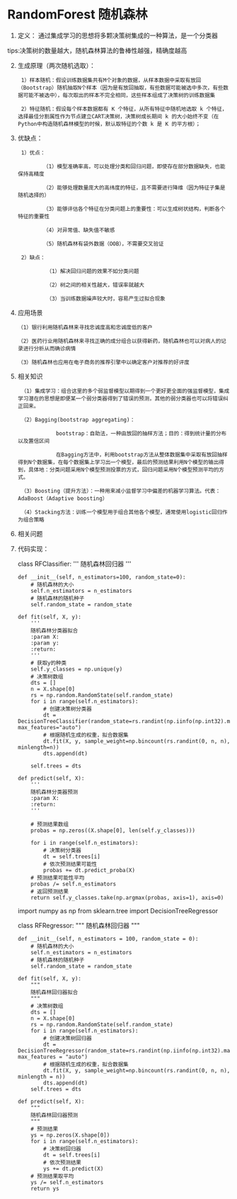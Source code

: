 # RandomForest 随机森林

1. 定义： 通过集成学习的思想将多颗决策树集成的一种算法，是一个分类器

  tips:决策树的数量越大，随机森林算法的鲁棒性越强，精确度越高

2. 生成原理（两次随机选取）：

        1）样本随机：假设训练数据集共有M个对象的数据，从样本数据中采取有放回（Bootstrap）随机抽取N个样本（因为是有放回抽取，有些数据可能被选中多次，有些数据可能不被选中），每次取出的样本不完全相同，这些样本组成了决策树的训练数据集
        
        2）特征随机：假设每个样本数据都有 K 个特征，从所有特征中随机地选取 k 个特征，选择最佳分割属性作为节点建立CART决策树，决策树成长期间 k 的大小始终不变（在Python中构造随机森林模型的时候，默认取特征的个数 k 是 K 的平方根）；

3. 优缺点：

        1）优点：
               
               （1）模型准确率高，可以处理分类和回归问题，即使存在部分数据缺失，也能保持高精度
               
               （2）能够处理数量庞大的高纬度的特征，且不需要进行降维（因为特征子集是随机选择的）
               
               （3）能够评估各个特征在分类问题上的重要性：可以生成树状结构，判断各个特征的重要性
               
               （4）对异常值、缺失值不敏感
               
               （5）随机森林有袋外数据（OOB），不需要交叉验证
        
        2）缺点：
            
                （1）解决回归问题的效果不如分类问题
                
                （2）树之间的相关性越大，错误率就越大
                 
                （3）当训练数据噪声较大时，容易产生过拟合现象
           
 4. 应用场景

        （1）银行利用随机森林来寻找忠诚度高和忠诚度低的客户
        
        （2）医药行业用随机森林来寻找正确的成分组合以获得新药，随机森林也可以对病人的记录进行分析从而确诊病情
        
        （3）随机森林也应用在电子商务的推荐引擎中以确定客户对推荐的好评度

 5. 相关知识

         （1）集成学习：组合这里的多个弱监督模型以期得到一个更好更全面的强监督模型，集成学习潜在的思想是即便某一个弱分类器得到了错误的预测，其他的弱分类器也可以将错误纠正回来。

         （2）Bagging(bootstrap aggregating)：
         
                    bootstrap：自助法，一种由放回的抽样方法；目的：得到统计量的分布以及置信区间
                    
                    在Bagging方法中，利用bootstrap方法从整体数据集中采取有放回抽样得到N个数据集，在每个数据集上学习出一个模型，最后的预测结果利用N个模型的输出得到，具体地：分类问题采用N个模型预测投票的方式，回归问题采用N个模型预测平均的方式。
                    
         （3）Boosting（提升方法）：一种用来减小监督学习中偏差的机器学习算法。代表：AdaBoost（Adaptive boosting）
          
         （4）Stacking方法：训练一个模型用于组合其他各个模型，通常使用logistic回归作为组合策略
 
 6. 相关问题



 7. 代码实现：

     class RFClassifier:
        '''
        随机森林回归器
        '''

        def __init__(self, n_estimators=100, random_state=0):
            # 随机森林的大小
            self.n_estimators = n_estimators
            # 随机森林的随机种子
            self.random_state = random_state

        def fit(self, X, y):
            '''
            随机森林分类器拟合
            :param X:
            :param y:
            :return:
            '''
            # 获取y的种类
            self.y_classes = np.unique(y)
            # 决策树数组
            dts = []
            n = X.shape[0]
            rs = np.random.RandomState(self.random_state)
            for i in range(self.n_estimators):
                # 创建决策树分类器
                dt = DecisionTreeClassifier(random_state=rs.randint(np.iinfo(np.int32).max), max_features="auto")
                # 根据随机生成的权重，拟合数据集
                dt.fit(X, y, sample_weight=np.bincount(rs.randint(0, n, n), minlength=n))
                dts.append(dt)

            self.trees = dts

        def predict(self, X):
            '''
            随机森林分类器预测
            :param X:
            :return:
            '''

            # 预测结果数组
            probas = np.zeros((X.shape[0], len(self.y_classes)))

            for i in range(self.n_estimators):
                # 决策树分类器
                dt = self.trees[i]
                # 依次预测结果可能性
                probas += dt.predict_proba(X)
            # 预测结果可能性平均
            probas /= self.n_estimators
            # 返回预测结果
            return self.y_classes.take(np.argmax(probas, axis=1), axis=0)

    import numpy as np
    from sklearn.tree import DecisionTreeRegressor

    class RFRegressor:
        """
        随机森林回归器
        """

        def __init__(self, n_estimators = 100, random_state = 0):
            # 随机森林的大小
            self.n_estimators = n_estimators
            # 随机森林的随机种子
            self.random_state = random_state

        def fit(self, X, y):
            """
            随机森林回归器拟合
            """
            # 决策树数组
            dts = []
            n = X.shape[0]
            rs = np.random.RandomState(self.random_state)
            for i in range(self.n_estimators):
                # 创建决策树回归器
                dt = DecisionTreeRegressor(random_state=rs.randint(np.iinfo(np.int32).max), max_features = "auto")
                # 根据随机生成的权重，拟合数据集
                dt.fit(X, y, sample_weight=np.bincount(rs.randint(0, n, n), minlength = n))
                dts.append(dt)
            self.trees = dts

        def predict(self, X):
            """
            随机森林回归器预测
            """
            # 预测结果
            ys = np.zeros(X.shape[0])
            for i in range(self.n_estimators):
                # 决策树回归器
                dt = self.trees[i]
                # 依次预测结果
                ys += dt.predict(X)
            # 预测结果取平均
            ys /= self.n_estimators
            return ys
